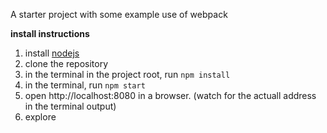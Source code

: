 A starter project with some example use of webpack

**install instructions**
1. install [nodejs](https://nodejs.org)
2. clone the repository
3. in the terminal in the project root, run `npm install`
4. in the terminal, run `npm start`
5. open http://localhost:8080 in a browser. (watch for the actuall address in the terminal output)
6. explore